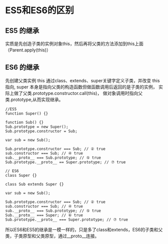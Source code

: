 # ES5和ES6的区别

## ES5 的继承

实质是先创造子类的实例对象this，然后再将父类的方法添加到this上面（Parent.apply(this)）

## ES6 的继承

先创建父类实例 this 通过class、extends、super关键字定义子类，并改变 this 指向,
super 本身是指向父类的构造函数但做函数调用后返回的是子类的实例，
实际上做了父类.prototype.constructor.call(this)，
做对象调用时指向父类.prototype,从而实现继承。
  
```JS
//ES5
function Super() {}

function Sub() {}
Sub.prototype = new Super();
Sub.prototype.constructor = Sub;
 
var sub = new Sub();
 
Sub.prototype.constructor === Sub; // ② true
sub.constructor === Sub; // ④ true
sub.__proto__ === Sub.prototype; // ⑤ true
Sub.prototype.__proto__ == Super.prototype; // ⑦ true

```

```JS
// ES6
class Super {}

class Sub extends Super {}

var sub = new Sub();

Sub.prototype.constructor === Sub; // ② true
sub.constructor === Sub; // ④ true
sub.__proto__ === Sub.prototype; // ⑤ true
Sub.__proto__ === Super; // ⑥ true
Sub.prototype.__proto__ === Super.prototype; // ⑦ true
```

所以ES6和ES5的继承是一模一样的，只是多了class和extends，ES6的子类和父类，子类原型和父类原型，通过__proto__连接。
